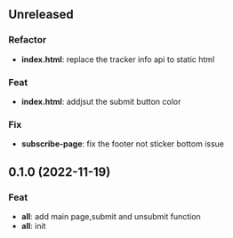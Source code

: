 ## Unreleased

### Refactor

- **index.html**: replace the tracker info api to static html

### Feat

- **index.html**: addjsut the submit button color

### Fix

- **subscribe-page**: fix the footer not sticker bottom issue

## 0.1.0 (2022-11-19)

### Feat

- **all**: add main page,submit and unsubmit function
- **all**: init
